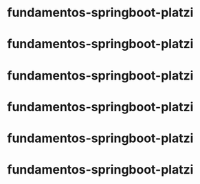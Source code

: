 # fundamentos-springboot-platzi
# fundamentos-springboot-platzi
# fundamentos-springboot-platzi
# fundamentos-springboot-platzi
# fundamentos-springboot-platzi
# fundamentos-springboot-platzi
